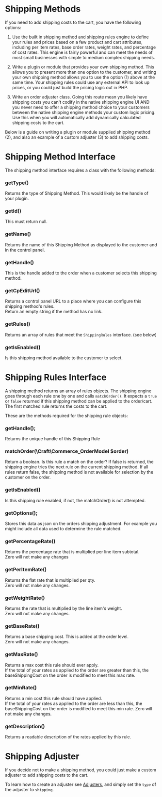 # Shipping Methods

If you need to add shipping costs to the cart, you have the following options:

1) Use the built in shipping method and shipping rules engine to define your rules and prices based on a few product and cart attributes, including per item rates, base order rates, weight rates, and percentage of cost rates.
This engine is fairly powerful and can meet the needs of most small businesses with simple to medium complex shipping needs.

2) Write a plugin or module that provides your own shipping method. This allows you to present more than one option to the customer, and writing your own shipping method allows you to use the option (1) above at the same time. Your shipping rules could use any external API to look up prices, or you could just build the pricing logic out in PHP.

3) Write an order adjuster class. Going this route mean you likely have shipping costs you can't codify in the native shipping engine UI AND you never need to offer a shipping method choice to your customers between the native shipping engine methods your custom logic pricing. Use this when you will automatically add dynamically calculated shipping costs to the cart.

Below is a guide on writing a plugin or module supplied shipping method (2), and also an example of a custom adjuster (3) to add shipping costs.


# Shipping Method Interface

The shipping method interface requires a class with the following methods:

### getType()
Returns the type of Shipping Method. This would likely be the handle of your plugin.


### getId()
This must return null.

### getName()

Returns the name of this Shipping Method as displayed to the customer and in the control panel.

### getHandle()

This is the handle added to the order when a customer selects this shipping method. 

### getCpEditUrl()

Returns a control panel URL to a place where you can configure this shipping method's rules.  
Return an empty string if the method has no link.

### getRules()

Returns an array of rules that meet the `ShippingRules` interface. (see below)

### getIsEnabled()

Is this shipping method available to the customer to select.


# Shipping Rules Interface

A shipping method returns an array of rules objects. The shipping engine goes through each rule one by one and calls `matchOrder()`. It expects a `true` or `false` returned if this shipping method can be applied to the order/cart. The first matched rule returns the costs to the cart. 

These are the methods required for the shipping rule objects:

### getHandle();

Returns the unique handle of this Shipping Rule

### matchOrder(\Craft\Commerce_OrderModel $order)

Return a boolean.
Is this rule a match on the order? If false is returned, the shipping engine tries the next rule on the current shipping method. If all rules return false, the shipping method is not available for selection by the customer on the order.

### getIsEnabled()

Is this shipping rule enabled, if not, the matchOrder() is not attempted.

### getOptions();

Stores this data as json on the orders shipping adjustment. For example you might include all data used to determine the rule matched.

### getPercentageRate()

Returns the percentage rate that is multiplied per line item subtotal.  
Zero will not make any changes

### getPerItemRate()

Returns the flat rate that is multiplied per qty.  
Zero will not make any changes.

### getWeightRate()

Returns the rate that is multiplied by the line item's weight.  
Zero will not make any changes.


### getBaseRate()

Returns a base shipping cost. This is added at the order level.  
Zero will not make any changes.

### getMaxRate()

Returns a max cost this rule should ever apply.  
If the total of your rates as applied to the order are greater than this, the baseShippingCost on the order is modified to meet this max rate.

### getMinRate()
    
Returns a min cost this rule should have applied.  
If the total of your rates as applied to the order are less than this, the baseShippingCost on the order is modified to meet this min rate.
Zero will not make any changes.

### getDescription()

Returns a readable description of the rates applied by this rule.


# Shipping Adjuster

If you decide not to make a shipping method, you could just make a custom adjuster to add shipping costs to the cart. 

To learn how to create an adjuster see [Adjusters](adjusters.md), and simply set the `type` of the adjuster to `shipping`.
